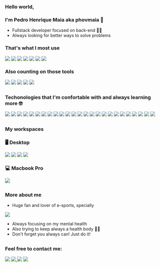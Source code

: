 
### Hello world,
### I'm Pedro Henrique Maia aka phovmaia 👋
- Fullstack developer focused on back-end 👨‍💻
- Always looking for better ways to solve problems

### That's what I most use
<div>
	<img src="https://img.shields.io/badge/javascript-%23323330.svg?style=for-the-badge&logo=javascript&logoColor=%23F7DF1E">
	<img src="https://img.shields.io/badge/express.js-%23404d59.svg?style=for-the-badge&logo=express&logoColor=%2361DAFB">
	<img src="https://img.shields.io/badge/node.js-6DA55F?style=for-the-badge&logo=node.js&logoColor=white">
	<img src="https://img.shields.io/badge/react-%2320232a.svg?style=for-the-badge&logo=react&logoColor=%2361DAFB">
	<img src="https://img.shields.io/badge/yarn-%232C8EBB.svg?style=for-the-badge&logo=yarn&logoColor=white">
	<img src="https://img.shields.io/badge/docker-%230db7ed.svg?style=for-the-badge&logo=docker&logoColor=white">
	<img src="https://img.shields.io/badge/AWS-%23FF9900.svg?style=for-the-badge&logo=amazon-aws&logoColor=white">
	
</div>

### Also counting on those tools
<div>	
	<img src="https://img.shields.io/badge/Visual%20Studio%20Code-0078d7.svg?style=for-the-badge&logo=visual-studio-code&logoColor=white">
	<img src="https://img.shields.io/badge/Postman-FF6C37?style=for-the-badge&logo=postman&logoColor=white">
	<img src="https://img.shields.io/badge/githubactions-%232671E5.svg?style=for-the-badge&logo=githubactions&logoColor=white">
	<img src="https://img.shields.io/badge/github-%23121011.svg?style=for-the-badge&logo=github&logoColor=white">
	<img src="https://img.shields.io/badge/Slack-4A154B?style=for-the-badge&logo=slack&logoColor=white">
</div>

##
### Techonologies that I'm confortable with and always learning more 🤓
<div>
  	<img src="https://img.shields.io/badge/HTML-239120?style=for-the-badge&logo=html5&logoColor=white">
	<img src="https://img.shields.io/badge/Amazon%20DynamoDB-4053D6?style=for-the-badge&logo=Amazon%20DynamoDB&logoColor=white">
	<img src="https://img.shields.io/badge/CSS3-1572B6?style=for-the-badge&logo=css3&logoColor=white">
	<img src="https://img.shields.io/badge/SASS-hotpink.svg?style=for-the-badge&logo=SASS&logoColor=white">
	<img src="https://img.shields.io/badge/typescript-%23007ACC.svg?style=for-the-badge&logo=typescript&logoColor=white">
	<img src="https://img.shields.io/badge/Babel-F9DC3e?style=for-the-badge&logo=babel&logoColor=black">
	<img src="https://img.shields.io/badge/ESLint-4B3263?style=for-the-badge&logo=eslint&logoColor=white">
	<img src="https://img.shields.io/badge/React_Native-20232A?style=for-the-badge&logo=react&logoColor=61DAFB">
	<img src="https://img.shields.io/badge/Gatsby-663399?style=for-the-badge&logo=gatsby&logoColor=white">
    	<img src="https://img.shields.io/badge/NPM-%23000000.svg?style=for-the-badge&logo=npm&logoColor=white">
	<img src="https://img.shields.io/badge/strapi-%232E7EEA.svg?style=for-the-badge&logo=strapi&logoColor=white">
   	<img src="https://img.shields.io/badge/Sequelize-52B0E7?style=for-the-badge&logo=Sequelize&logoColor=white">
	<img src="https://img.shields.io/badge/-jest-%23C21325?style=for-the-badge&logo=jest&logoColor=white">
	<img src="https://img.shields.io/badge/go-%2300ADD8.svg?style=for-the-badge&logo=go&logoColor=white">
	<img src="https://img.shields.io/badge/Python-14354C?style=for-the-badge&logo=python&logoColor=white">
	<img src="https://img.shields.io/badge/Django-092E20?style=for-the-badge&logo=django&logoColor=white">
	<img src="https://img.shields.io/badge/FastAPI-005571?style=for-the-badge&logo=fastapi">
	<img src="https://img.shields.io/badge/shell_script-%23121011.svg?style=for-the-badge&logo=gnu-bash&logoColor=white">
	<img src="https://img.shields.io/badge/MariaDB-003545?style=for-the-badge&logo=mariadb&logoColor=white">
	<img src="https://img.shields.io/badge/MongoDB-4EA94B?style=for-the-badge&logo=mongodb&logoColor=white">
	<img src="https://img.shields.io/badge/PostgreSQL-316192?style=for-the-badge&logo=postgresql&logoColor=white">
	<img src="https://img.shields.io/badge/Bitbucket-330F63?style=for-the-badge&logo=bitbucket&logoColor=white">
	<img src="https://img.shields.io/badge/GitLab-330F63?style=for-the-badge&logo=gitlab&logoColor=white">
	<img src="https://img.shields.io/badge/terraform-%235835CC.svg?style=for-the-badge&logo=terraform&logoColor=white">
	<img src="https://img.shields.io/badge/ansible-%231A1918.svg?style=for-the-badge&logo=ansible&logoColor=white">
</div> 
  
##
### My workspaces
### 🖥 Desktop 
<div>
  <img src="https://img.shields.io/badge/Intel-Core_i9_9th-9900K?style=for-the-badge&logo=intel&logoColor=white" target="_blank">
  <img src="https://img.shields.io/badge/NVIDIA-RTX3070-76B900?style=for-the-badge&logo=nvidia&logoColor=white" target="_blank">
  <img src="https://img.shields.io/badge/Windows-0078D6?style=for-the-badge&logo=windows&logoColor=white" target="_blank">
  <img src="https://img.shields.io/badge/Ubuntu-E95420?style=for-the-badge&logo=ubuntu&logoColor=white" target="_blank">
</div>
  
### 💻 Macbook Pro
</div>
  <img src="https://img.shields.io/badge/Apple-MacBook_Pro_2017-999999?style=for-the-badge&logo=apple&logoColor=white" target="_blank">
<div>

##
### More about me
  - Huge fan and lover of e-sports, specially
  <div>
  <img src="https://img.shields.io/badge/Counter_Strike-000000?style=for-the-badge&logo=counter-strike&logoColor=white" target="_blank">
  </div>
  
  - Always focusing on my mental health
  - Also trying to keep always a health body  💪🧠
  - Don't forget you always can! Just do it!
  
##
### Feel free to contact me:
<div>
    <a href="https://www.linkedin.com/in/pedro-henrique-de-oliveira-vieira-maia-37601135/" target="_blank"><img src="https://img.shields.io/badge/-LinkedIn-%230077B5?style=for-the-badge&logo=linkedin&logoColor=white" target="_blank"></a>
    <a href="https://twitter.com/phovmaia" target="_blank"><img src="https://img.shields.io/badge/Twitter-1DA1F2?style=for-the-badge&logo=twitter&logoColor=white" target="_blank">  </a>
    <a href = "mailto:contatophovmaia@gmail.com"><img src="https://img.shields.io/badge/-Gmail-%23333?style=for-the-badge&logo=gmail&logoColor=white" target="_blank"></a>
    <a href="https://instagram.com/phovmaia" target="_blank"><img src="https://img.shields.io/badge/-Instagram-%23E4405F?style=for-the-badge&logo=instagram&logoColor=white" target="_blank"></a>
</div>

